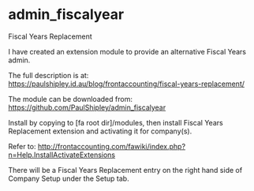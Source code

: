 # admin_fiscalyear
Fiscal Years Replacement

I have created an extension module to provide an alternative Fiscal Years admin.

The full description is at:
https://paulshipley.id.au/blog/frontaccounting/fiscal-years-replacement/

The module can be downloaded from:
https://github.com/PaulShipley/admin_fiscalyear

Install by copying to [fa root dir]/modules, then install Fiscal Years Replacement extension and activating it for company(s).

Refer to:
http://frontaccounting.com/fawiki/index.php?n=Help.InstallActivateExtensions

There will be a Fiscal Years Replacement entry on the right hand side of Company Setup under the Setup tab.

